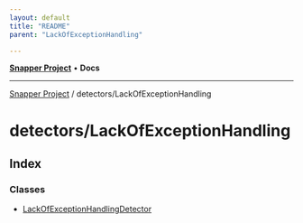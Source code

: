 ```yaml
---
layout: default
title: "README"
parent: "LackOfExceptionHandling"

---
```

[**Snapper Project**](../../README.md) • **Docs**

***

[Snapper Project](../../README.md) / detectors/LackOfExceptionHandling

# detectors/LackOfExceptionHandling

## Index

### Classes

- [LackOfExceptionHandlingDetector](classes/LackOfExceptionHandlingDetector.md)
